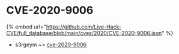 # CVE-2020-9006
{% embed url="https://github.com/Live-Hack-CVE/full_database/blob/main/cves/2020/CVE-2020-9006.json" %}

* s3rgeym ~> [cve-2020-9006](https://www.alice-snow.ru/2020/database/cve-2020-9006/cve-2020-9006-s3rgeym)